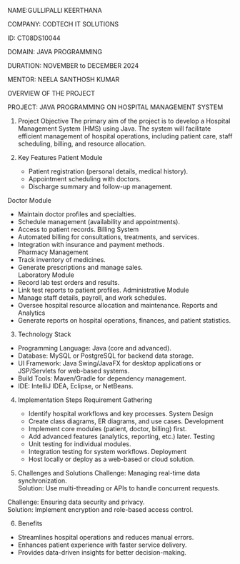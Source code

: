 NAME:GULLIPALLI KEERTHANA


COMPANY: CODTECH IT SOLUTIONS


ID: CT08DS10044


DOMAIN: JAVA PROGRAMMING


DURATION: NOVEMBER to DECEMBER 2024


MENTOR: NEELA SANTHOSH KUMAR

OVERVIEW OF THE PROJECT

PROJECT: JAVA PROGRAMMING ON HOSPITAL MANAGEMENT SYSTEM

1. Project Objective
The primary aim of the project is to develop a Hospital Management System (HMS) using Java. The system will facilitate efficient management of hospital operations, including patient care, staff scheduling, billing, and resource allocation.

2. Key Features
  Patient Module  
   - Patient registration (personal details, medical history).  
   - Appointment scheduling with doctors.  
   - Discharge summary and follow-up management.

  Doctor Module  
   - Maintain doctor profiles and specialties.  
   - Schedule management (availability and appointments).  
   - Access to patient records.
  Billing System 
   - Automated billing for consultations, treatments, and services.  
   - Integration with insurance and payment methods.  
  Pharmacy Management 
   - Track inventory of medicines.  
   - Generate prescriptions and manage sales.  
  Laboratory Module  
   - Record lab test orders and results.  
   - Link test reports to patient profiles.
  Administrative Module  
   - Manage staff details, payroll, and work schedules.  
   - Oversee hospital resource allocation and maintenance.
  Reports and Analytics 
   - Generate reports on hospital operations, finances, and patient statistics.

3. Technology Stack
- Programming Language: Java (core and advanced).  
- Database: MySQL or PostgreSQL for backend data storage.  
- UI Framework: Java Swing/JavaFX for desktop applications or JSP/Servlets for web-based systems.  
- Build Tools: Maven/Gradle for dependency management.  
- IDE: IntelliJ IDEA, Eclipse, or NetBeans.


4. Implementation Steps
 Requirement Gathering  
   - Identify hospital workflows and key processes.
 System Design  
   - Create class diagrams, ER diagrams, and use cases.
 Development  
   - Implement core modules (patient, doctor, billing) first.  
   - Add advanced features (analytics, reporting, etc.) later.
 Testing  
   - Unit testing for individual modules.  
   - Integration testing for system workflows.
 Deployment  
   - Host locally or deploy as a web-based or cloud solution.


5. Challenges and Solutions
  Challenge: Managing real-time data synchronization.  
  Solution: Use multi-threading or APIs to handle concurrent requests.  

  Challenge: Ensuring data security and privacy.  
  Solution: Implement encryption and role-based access control.

6. Benefits
- Streamlines hospital operations and reduces manual errors.  
- Enhances patient experience with faster service delivery.  
- Provides data-driven insights for better decision-making.




